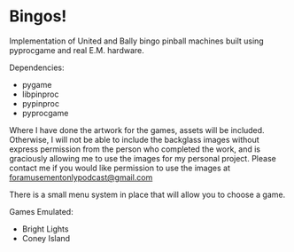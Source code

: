 # Bingos!
Implementation of United and Bally bingo pinball machines built using pyprocgame and real E.M. hardware.

Dependencies:
* pygame
* libpinproc
* pypinproc
* pyprocgame

Where I have done the artwork for the games, assets will be included.  Otherwise, I will not
be able to include the backglass images without express permission from the person who completed
the work, and is graciously allowing me to use the images for my personal project.  Please
contact me if you would like permission to use the images at foramusementonlypodcast@gmail.com

There is a small menu system in place that will allow you to choose a game.

Games Emulated:
* Bright Lights
* Coney Island
